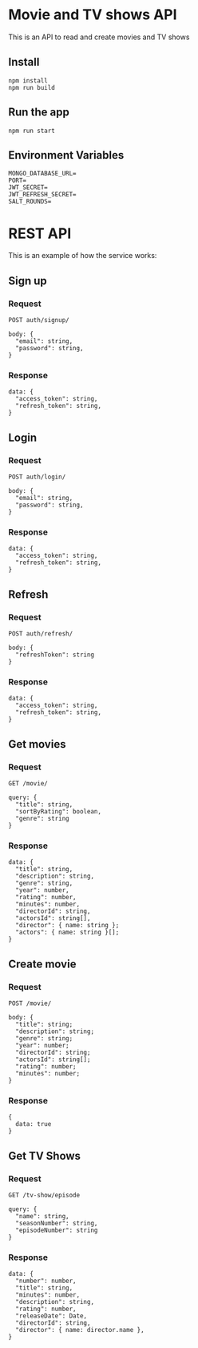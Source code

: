 # Movie and TV shows API

This is an API to read and create movies and TV shows

## Install

    npm install
    npm run build

## Run the app

    npm run start
    
## Environment Variables

    MONGO_DATABASE_URL=
    PORT=
    JWT_SECRET=
    JWT_REFRESH_SECRET=
    SALT_ROUNDS=

# REST API

This is an example of how the service works:

## Sign up

### Request

`POST auth/signup/`

    body: {
      "email": string,
      "password": string,
    }

### Response

    data: {
      "access_token": string,
      "refresh_token": string,
    }
    
## Login

### Request

`POST auth/login/`

    body: {
      "email": string,
      "password": string,
    }

### Response

    data: {
      "access_token": string,
      "refresh_token": string,
    }
    
## Refresh

### Request

`POST auth/refresh/`

    body: {
      "refreshToken": string
    }

### Response

    data: {
      "access_token": string,
      "refresh_token": string,
    }
    
## Get movies

### Request

`GET /movie/`

    query: {
      "title": string,
      "sortByRating": boolean,
      "genre": string
    }

### Response

    data: {
      "title": string,
      "description": string,
      "genre": string,
      "year": number,
      "rating": number,
      "minutes": number,
      "directorId": string,
      "actorsId": string[],
      "director": { name: string };
      "actors": { name: string }[];
    }

## Create movie

### Request

`POST /movie/`

    body: {
      "title": string;
      "description": string;
      "genre": string;
      "year": number;
      "directorId": string;
      "actorsId": string[];
      "rating": number;
      "minutes": number;
    }

### Response

    {
      data: true
    }
    
    
## Get TV Shows

### Request

`GET /tv-show/episode`

    query: {
      "name": string,
      "seasonNumber": string,
      "episodeNumber": string
    }

### Response

    data: {
      "number": number,
      "title": string,
      "minutes": number,
      "description": string,
      "rating": number,
      "releaseDate": Date,
      "directorId": string,
      "director": { name: director.name },
    }

